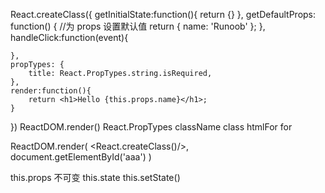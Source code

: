 React.createClass({
	getInitialState:function(){
		return {}
	},
	getDefaultProps: function() {	//为 props 设置默认值
    		return {
      			name: 'Runoob'
    		};
  	},
	handleClick:function(event){
		
	},
	propTypes: {
		title: React.PropTypes.string.isRequired,
  	},
	render:function(){
		return <h1>Hello {this.props.name}</h1>;
	}
})
ReactDOM.render()
React.PropTypes
className	class
htmlFor		for

ReactDOM.render(
	<React.createClass()/>,
	document.getElementById('aaa')
)

this.props		不可变
this.state
this.setState()

